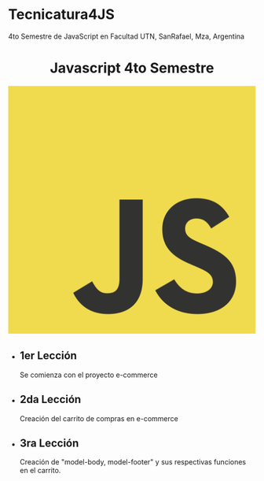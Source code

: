 # Tecnicatura4JS
4to Semestre de JavaScript en Facultad UTN, SanRafael, Mza, Argentina

<div align="center">
<H1>Javascript  4to Semestre</H1>
</div>

![Logo JS](https://github.com/ezequielmariscal/AlmacenamientoImg/blob/main/14%20-%20Logo%20JS.png)

- ## 1er Lección
   Se comienza con el proyecto e-commerce
- ## 2da Lección
  Creación del carrito de compras en e-commerce
- ## 3ra Lección
  Creación de "model-body, model-footer" y sus respectivas funciones en el carrito.


